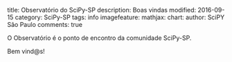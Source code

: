 title: Observatório do SciPy-SP
description:  Boas vindas
modified: 2016-09-15
category: SciPy-SP
tags: info
imagefeature:
mathjax:
chart:
author: SciPY São Paulo
comments: true

O Observatório é o ponto de encontro da comunidade SciPy-SP.

Bem vind@s!
